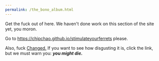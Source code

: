 ```yaml
---
permalink: /the_bono_album.html
---
```


Get the fuck out of here. We haven't done work on this section of the site yet, you moron.

Go to https://chipchao.github.io/stimulateyourferrets please.

Also, fuck [Changed.](https://store.steampowered.com/app/814540/) If you want to see how disgusting it is, click the link, but we must warn you: **_you might die._**
